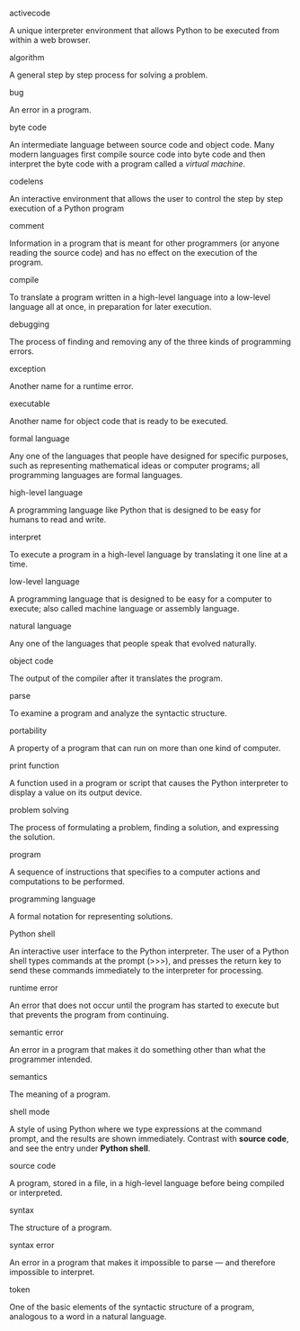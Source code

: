 activecode

A unique interpreter environment that allows Python to be executed from within a web browser.

algorithm

A general step by step process for solving a problem.

bug

An error in a program.

byte code

An intermediate language between source code and object code. Many modern languages first compile source code into byte code and then interpret the byte code with a program called a *virtual machine*.

codelens

An interactive environment that allows the user to control the step by step execution of a Python program

comment

Information in a program that is meant for other programmers (or anyone reading the source code) and has no effect on the execution of the program.

compile

To translate a program written in a high-level language into a low-level language all at once, in preparation for later execution.

debugging

The process of finding and removing any of the three kinds of programming errors.

exception

Another name for a runtime error.

executable

Another name for object code that is ready to be executed.

formal language

Any one of the languages that people have designed for specific purposes, such as representing mathematical ideas or computer programs; all programming languages are formal languages.

high-level language

A programming language like Python that is designed to be easy for humans to read and write.

interpret

To execute a program in a high-level language by translating it one line at a time.

low-level language

A programming language that is designed to be easy for a computer to execute; also called machine language or assembly language.

natural language

Any one of the languages that people speak that evolved naturally.

object code

The output of the compiler after it translates the program.

parse

To examine a program and analyze the syntactic structure.

portability

A property of a program that can run on more than one kind of computer.

print function

A function used in a program or script that causes the Python interpreter to display a value on its output device.

problem solving

The process of formulating a problem, finding a solution, and expressing the solution.

program

A sequence of instructions that specifies to a computer actions and computations to be performed.

programming language

A formal notation for representing solutions.

Python shell

An interactive user interface to the Python interpreter. The user of a Python shell types commands at the prompt (>>>), and presses the return key to send these commands immediately to the interpreter for processing.

runtime error

An error that does not occur until the program has started to execute but that prevents the program from continuing.

semantic error

An error in a program that makes it do something other than what the programmer intended.

semantics

The meaning of a program.

shell mode

A style of using Python where we type expressions at the command prompt, and the results are shown immediately. Contrast with **source code**, and see the entry under **Python shell**.

source code

A program, stored in a file, in a high-level language before being compiled or interpreted.

syntax

The structure of a program.

syntax error

An error in a program that makes it impossible to parse — and therefore impossible to interpret.

token

One of the basic elements of the syntactic structure of a program, analogous to a word in a natural language.